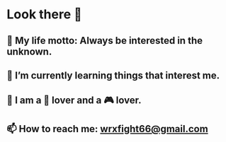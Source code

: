 # Look there 👋
## 🧐 My life motto: Always be interested in the unknown.
## 🌱 I’m currently learning things that interest me.
## 💬 I am a 🏀 lover and a 🎮 lover.
## 📫 How to reach me: wrxfight66@gmail.com
<!--
**wrxhardworking/wrxhardworking** is a ✨ _special_ ✨ repository because its `README.md` (this file) appears on your GitHub profile.

Here are some ideas to get you started:

- 🔭 I’m currently working on ...
- 🌱 I’m currently learning ...
- 👯 I’m looking to collaborate on ...
- 🤔 I’m looking for help with ...
- 💬 Ask me about ...
- 📫 How to reach me: ...
- 😄 Pronouns: ...
- ⚡ Fun fact: ...
-->
